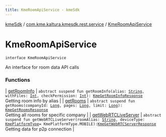 ```yaml
---
title: KmeRoomApiService - kmeSdk
---
```


[kmeSdk](../../index.html) / [com.kme.kaltura.kmesdk.rest.service](../index.html) / [KmeRoomApiService](./index.html)

# KmeRoomApiService

`interface KmeRoomApiService`

An interface for room data API calls

### Functions

| [getRoomInfo](get-room-info.html) | `abstract suspend fun getRoomInfo(alias: `[`String`](https://kotlinlang.org/api/latest/jvm/stdlib/kotlin/-string/index.html)`, withFiles: `[`Int`](https://kotlinlang.org/api/latest/jvm/stdlib/kotlin/-int/index.html)`, checkPermission: `[`Int`](https://kotlinlang.org/api/latest/jvm/stdlib/kotlin/-int/index.html)`): `[`KmeGetRoomInfoResponse`](../../com.kme.kaltura.kmesdk.rest.response.room/-kme-get-room-info-response/index.html)<br>Getting room info by alias |
| [getRooms](get-rooms.html) | `abstract suspend fun getRooms(companyId: `[`Long`](https://kotlinlang.org/api/latest/jvm/stdlib/kotlin/-long/index.html)`, pages: `[`Long`](https://kotlinlang.org/api/latest/jvm/stdlib/kotlin/-long/index.html)`, limit: `[`Long`](https://kotlinlang.org/api/latest/jvm/stdlib/kotlin/-long/index.html)`): `[`KmeGetRoomsResponse`](../../com.kme.kaltura.kmesdk.rest.response.room/-kme-get-rooms-response/index.html)<br>Getting all rooms for specific company |
| [getWebRTCLiveServer](get-web-r-t-c-live-server.html) | `abstract suspend fun getWebRTCLiveServer(roomAlias: `[`String`](https://kotlinlang.org/api/latest/jvm/stdlib/kotlin/-string/index.html)`, deviceType: `[`KmePlatformType`](../../com.kme.kaltura.kmesdk.ws.message.type/-kme-platform-type/index.html)` = KmePlatformType.MOBILE): `[`KmeGetWebRTCServerResponse`](../../com.kme.kaltura.kmesdk.rest.response.room/-kme-get-web-r-t-c-server-response/index.html)<br>Getting data for p2p connection |

